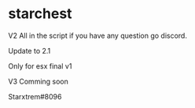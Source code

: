 # starchest

V2 All in the script if you have any question go discord.

Update to 2.1

Only for esx final v1

V3 Comming soon

Starxtrem#8096
